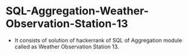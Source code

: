 # SQL-Aggregation-Weather-Observation-Station-13
- It consists of solution of hackerrank of SQL of Aggregation module called as Weather Observation Station 13.
